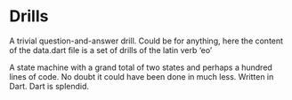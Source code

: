 # Drills

A trivial question-and-answer drill. Could be for anything,
here the content of the data.dart file is a set of drills of
the latin verb ‘eo’

A state machine with a grand total of two states and perhaps
a hundred lines of code. No doubt it could have been done in
much less. Written in Dart. Dart is splendid.

